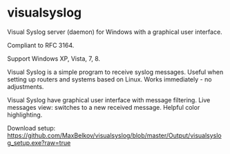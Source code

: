 visualsyslog
============

Visual Syslog server (daemon) for Windows with a graphical user interface.

Compliant to RFC 3164.

Support Windows XP, Vista, 7, 8.

Visual Syslog is a simple program to receive syslog messages. Useful when setting up routers and systems based on Linux. Works immediately - no adjustments.

Visual Syslog have graphical user interface with message filtering. Live messages view: switches to a new received message. Helpful color highlighting.

Download setup:
https://github.com/MaxBelkov/visualsyslog/blob/master/Output/visualsyslog_setup.exe?raw=true
